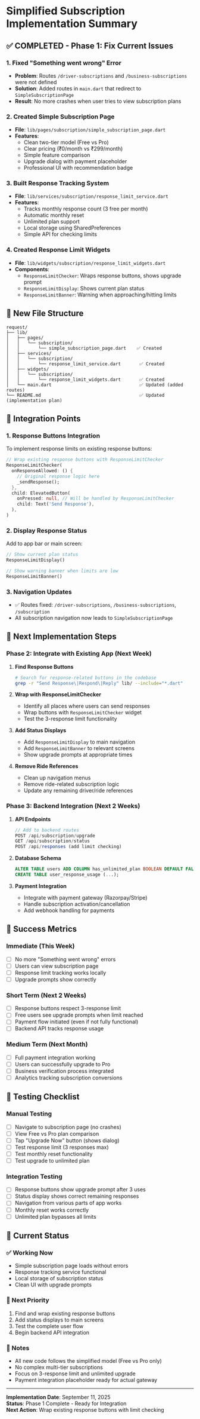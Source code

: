 # Simplified Subscription Implementation Summary

## ✅ COMPLETED - Phase 1: Fix Current Issues

### 1. Fixed "Something went wrong" Error
- **Problem**: Routes `/driver-subscriptions` and `/business-subscriptions` were not defined
- **Solution**: Added routes in `main.dart` that redirect to `SimpleSubscriptionPage`
- **Result**: No more crashes when user tries to view subscription plans

### 2. Created Simple Subscription Page
- **File**: `lib/pages/subscription/simple_subscription_page.dart`
- **Features**:
  - Clean two-tier model (Free vs Pro)
  - Clear pricing (₹0/month vs ₹299/month)
  - Simple feature comparison
  - Upgrade dialog with payment placeholder
  - Professional UI with recommendation badge

### 3. Built Response Tracking System
- **File**: `lib/services/subscription/response_limit_service.dart`
- **Features**:
  - Tracks monthly response count (3 free per month)
  - Automatic monthly reset
  - Unlimited plan support
  - Local storage using SharedPreferences
  - Simple API for checking limits

### 4. Created Response Limit Widgets
- **File**: `lib/widgets/subscription/response_limit_widgets.dart`
- **Components**:
  - `ResponseLimitChecker`: Wraps response buttons, shows upgrade prompt
  - `ResponseLimitDisplay`: Shows current plan status
  - `ResponseLimitBanner`: Warning when approaching/hitting limits

## 📁 New File Structure

```
request/
├── lib/
│   ├── pages/
│   │   └── subscription/
│   │       └── simple_subscription_page.dart    ✅ Created
│   ├── services/
│   │   └── subscription/
│   │       └── response_limit_service.dart       ✅ Created
│   ├── widgets/
│   │   └── subscription/
│   │       └── response_limit_widgets.dart       ✅ Created
│   └── main.dart                                 ✅ Updated (added routes)
└── README.md                                     ✅ Updated (implementation plan)
```

## 🔧 Integration Points

### 1. Response Buttons Integration
To implement response limits on existing response buttons:

```dart
// Wrap existing response buttons with ResponseLimitChecker
ResponseLimitChecker(
  onResponseAllowed: () {
    // Original response logic here
    _sendResponse();
  },
  child: ElevatedButton(
    onPressed: null, // Will be handled by ResponseLimitChecker
    child: Text('Send Response'),
  ),
)
```

### 2. Display Response Status
Add to app bar or main screen:

```dart
// Show current plan status
ResponseLimitDisplay()

// Show warning banner when limits are low
ResponseLimitBanner()
```

### 3. Navigation Updates
- ✅ Routes fixed: `/driver-subscriptions`, `/business-subscriptions`, `/subscription`
- All subscription navigation now leads to `SimpleSubscriptionPage`

## 🚀 Next Implementation Steps

### Phase 2: Integrate with Existing App (Next Week)

1. **Find Response Buttons**
   ```bash
   # Search for response-related buttons in the codebase
   grep -r "Send Response\|Respond\|Reply" lib/ --include="*.dart"
   ```

2. **Wrap with ResponseLimitChecker**
   - Identify all places where users can send responses
   - Wrap buttons with `ResponseLimitChecker` widget
   - Test the 3-response limit functionality

3. **Add Status Displays**
   - Add `ResponseLimitDisplay` to main navigation
   - Add `ResponseLimitBanner` to relevant screens
   - Show upgrade prompts at appropriate times

4. **Remove Ride References**
   - Clean up navigation menus
   - Remove ride-related subscription logic
   - Update any remaining driver/ride references

### Phase 3: Backend Integration (Next 2 Weeks)

1. **API Endpoints**
   ```javascript
   // Add to backend routes
   POST /api/subscription/upgrade
   GET /api/subscription/status
   POST /api/responses (add limit checking)
   ```

2. **Database Schema**
   ```sql
   ALTER TABLE users ADD COLUMN has_unlimited_plan BOOLEAN DEFAULT FALSE;
   CREATE TABLE user_response_usage (...);
   ```

3. **Payment Integration**
   - Integrate with payment gateway (Razorpay/Stripe)
   - Handle subscription activation/cancellation
   - Add webhook handling for payments

## 🎯 Success Metrics

### Immediate (This Week)
- [ ] No more "Something went wrong" errors
- [ ] Users can view subscription page
- [ ] Response limit tracking works locally
- [ ] Upgrade prompts show correctly

### Short Term (Next 2 Weeks)
- [ ] Response buttons respect 3-response limit
- [ ] Free users see upgrade prompts when limit reached
- [ ] Payment flow initiated (even if not fully functional)
- [ ] Backend API tracks response usage

### Medium Term (Next Month)
- [ ] Full payment integration working
- [ ] Users can successfully upgrade to Pro
- [ ] Business verification process integrated
- [ ] Analytics tracking subscription conversions

## 🧪 Testing Checklist

### Manual Testing
- [ ] Navigate to subscription page (no crashes)
- [ ] View Free vs Pro plan comparison
- [ ] Tap "Upgrade Now" button (shows dialog)
- [ ] Test response limit (3 responses max)
- [ ] Test monthly reset functionality
- [ ] Test upgrade to unlimited plan

### Integration Testing
- [ ] Response buttons show upgrade prompt after 3 uses
- [ ] Status display shows correct remaining responses
- [ ] Navigation from various parts of app works
- [ ] Monthly reset works correctly
- [ ] Unlimited plan bypasses all limits

## 🔄 Current Status

### ✅ Working Now
- Simple subscription page loads without errors
- Response tracking service functional
- Local storage of subscription status
- Clean UI with upgrade prompts

### 🔄 Next Priority
1. Find and wrap existing response buttons
2. Add status displays to main screens
3. Test the complete user flow
4. Begin backend API integration

### 📝 Notes
- All new code follows the simplified model (Free vs Pro only)
- No complex multi-tier subscriptions
- Focus on 3-response limit and unlimited upgrade
- Payment integration placeholder ready for actual gateway

---

**Implementation Date**: September 11, 2025  
**Status**: Phase 1 Complete - Ready for Integration  
**Next Action**: Wrap existing response buttons with limit checking
